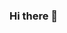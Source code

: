 ### Hi there 👋

<!-- 
**jsr1611/jsr1611** is a ✨ _special_ ✨ repository because its `README.md` (this file) appears on your GitHub profile.
[![Jimmy's github ranking](https://api.fizmasoft.uz/mcard/rank?username=jsr1611&country_code=uzbekistan)](https://github.com/jsr1611)

Here are some ideas to get you started:

- 🔭 I’m currently working on ...
- 🌱 I’m currently learning ...
- 👯 I’m looking to collaborate on ...
- 🤔 I’m looking for help with ...
- 💬 Ask me about ...
- 📫 How to reach me: ...
- 😄 Pronouns: ...
- ⚡ Fun fact: ...
-->
